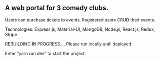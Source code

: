 
## A web portal for 3 comedy clubs. 

Users can purchase tickets to events. 
Registered users CRUD their events.


Technologies: Express.js, Material-UI, MongoDB, Node.js, React.js, Redux, Stripe

REBUILDING IN PROGRESS.... Please run locally until deployed.


Enter "yarn run dev" to start the project.

